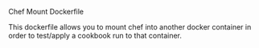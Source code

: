 Chef Mount Dockerfile

This dockerfile allows you to mount chef into another docker container in order to test/apply a cookbook run to that container.
